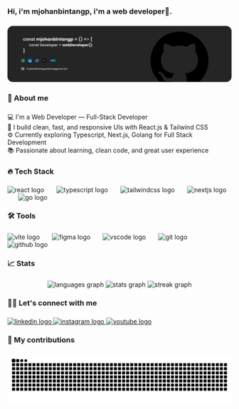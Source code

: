 <h3 align="left">Hi, i'm mjohanbintangp, i'm a web developer👋.</h3>

###

<div align="center">
  <img height="full" src="assets/Banner.png"/>
</div>

###

<h3 align="left">📖 About me</h3>

###

<p align="left">💻 I'm a Web Developer — Full-Stack Developer<br>🎨 I build clean, fast, and responsive UIs with React.js & Tailwind CSS  <br>⚙️ Currently exploring Typescript, Next.js, Golang for Full Stack Development <br>📚 Passionate about learning, clean code, and great user experience</p>

###

<h3 align="left">🔥 Tech Stack</h3>

###

<div align="left">
  <img src="https://cdn.jsdelivr.net/gh/devicons/devicon/icons/react/react-original.svg" height="30" alt="react logo"  />
  <img width="20" />
  <img src="https://skillicons.dev/icons?i=ts" height="30" alt="typescript logo"  />
  <img width="20" />
  <img src="https://skillicons.dev/icons?i=tailwind" height="30" alt="tailwindcss logo"  />
  <img width="20" />
  <img src="https://cdn.jsdelivr.net/gh/devicons/devicon/icons/nextjs/nextjs-original.svg" height="30" alt="nextjs logo"  />
  <img width="20" />
  <img src="https://cdn.simpleicons.org/go/00ADD8" height="30" alt="go logo"  />
</div>

###

<h3 align="left">🛠️ Tools</h3>

###

<div align="left">
  <img src="https://skillicons.dev/icons?i=vite" height="30" alt="vite logo"  />
  <img width="20" />
  <img src="https://cdn.jsdelivr.net/gh/devicons/devicon/icons/figma/figma-original.svg" height="30" alt="figma logo"  />
  <img width="20" />
  <img src="https://cdn.jsdelivr.net/gh/devicons/devicon/icons/vscode/vscode-original.svg" height="30" alt="vscode logo"  />
  <img width="20" />
  <img src="https://cdn.jsdelivr.net/gh/devicons/devicon/icons/git/git-original.svg" height="30" alt="git logo"  />
  <img width="20" />
  <img src="https://skillicons.dev/icons?i=github" height="30" alt="github logo"  />
</div>

###

<h3 align="left">📈 Stats</h3>

###

<div align="center">
  <img src="https://github-readme-stats.vercel.app/api/top-langs?username=mjohanbintangp&locale=en&hide_title=false&layout=compact&card_width=320&langs_count=5&theme=dracula&hide_border=false&order=2" height="150" alt="languages graph"  />
  <img src="https://github-readme-stats.vercel.app/api?username=mjohanbintangp&hide_title=false&hide_rank=false&show_icons=true&include_all_commits=true&count_private=true&disable_animations=false&theme=dracula&locale=en&hide_border=false&order=1" height="150" alt="stats graph"  />
  <img src="https://streak-stats.demolab.com?user=mjohanbintangp&locale=en&mode=daily&theme=dracula&hide_border=false&border_radius=5&order=3" height="150" alt="streak graph"  />
</div>

###

<h3 align="left">🙋‍♂️ Let's connect with me</h3>

###

<div align="left">
  <a href="https://www.linkedin.com/in/mjohanbintangp" target="_blank">
    <img src="https://raw.githubusercontent.com/maurodesouza/profile-readme-generator/master/src/assets/icons/social/linkedin/default.svg" width="45" height="30" alt="linkedin logo"  />
  </a>
  <a href="https://www.instagram.com/mjohanbintangp" target="_blank">
    <img src="https://raw.githubusercontent.com/maurodesouza/profile-readme-generator/master/src/assets/icons/social/instagram/default.svg" width="45" height="30" alt="instagram logo"  />
  </a>
  <a href="https://www.youtube.com/@code.habits" target="_blank">
    <img src="https://raw.githubusercontent.com/maurodesouza/profile-readme-generator/master/src/assets/icons/social/youtube/default.svg" width="45" height="30" alt="youtube logo"  />
  </a>
</div>

###

<h3 align="left">🚀 My contributions</h3>

###

<img src="https://raw.githubusercontent.com/mjohanbintangp/mjohanbintangp/output/snake.svg" alt="Snake animation" />

###
